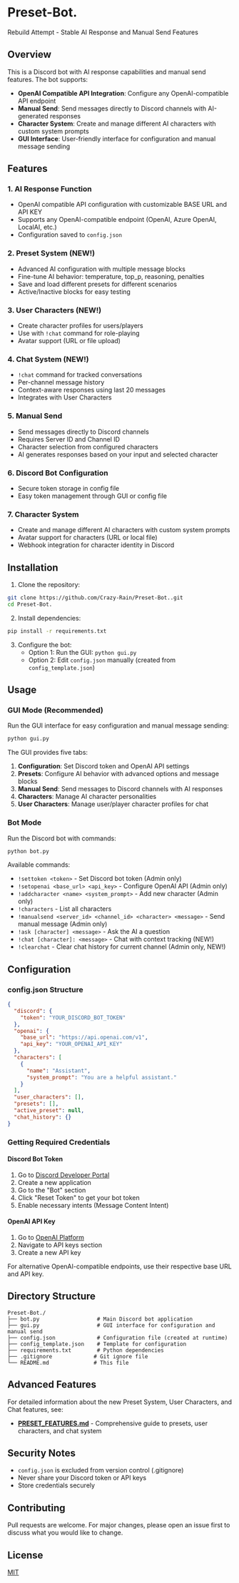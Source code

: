 # Preset-Bot.
Rebuild Attempt - Stable AI Response and Manual Send Features

## Overview
This is a Discord bot with AI response capabilities and manual send features. The bot supports:
- **OpenAI Compatible API Integration**: Configure any OpenAI-compatible API endpoint
- **Manual Send**: Send messages directly to Discord channels with AI-generated responses
- **Character System**: Create and manage different AI characters with custom system prompts
- **GUI Interface**: User-friendly interface for configuration and manual message sending

## Features

### 1. AI Response Function
- OpenAI compatible API configuration with customizable BASE URL and API KEY
- Supports any OpenAI-compatible endpoint (OpenAI, Azure OpenAI, LocalAI, etc.)
- Configuration saved to `config.json`

### 2. Preset System (NEW!)
- Advanced AI configuration with multiple message blocks
- Fine-tune AI behavior: temperature, top_p, reasoning, penalties
- Save and load different presets for different scenarios
- Active/Inactive blocks for easy testing

### 3. User Characters (NEW!)
- Create character profiles for users/players
- Use with `!chat` command for role-playing
- Avatar support (URL or file upload)

### 4. Chat System (NEW!)
- `!chat` command for tracked conversations
- Per-channel message history
- Context-aware responses using last 20 messages
- Integrates with User Characters

### 5. Manual Send
- Send messages directly to Discord channels
- Requires Server ID and Channel ID
- Character selection from configured characters
- AI generates responses based on your input and selected character

### 6. Discord Bot Configuration
- Secure token storage in config file
- Easy token management through GUI or config file

### 7. Character System
- Create and manage different AI characters with custom system prompts
- Avatar support for characters (URL or local file)
- Webhook integration for character identity in Discord

## Installation

1. Clone the repository:
```bash
git clone https://github.com/Crazy-Rain/Preset-Bot..git
cd Preset-Bot.
```

2. Install dependencies:
```bash
pip install -r requirements.txt
```

3. Configure the bot:
   - Option 1: Run the GUI: `python gui.py`
   - Option 2: Edit `config.json` manually (created from `config_template.json`)

## Usage

### GUI Mode (Recommended)
Run the GUI interface for easy configuration and manual message sending:
```bash
python gui.py
```

The GUI provides five tabs:
1. **Configuration**: Set Discord token and OpenAI API settings
2. **Presets**: Configure AI behavior with advanced options and message blocks
3. **Manual Send**: Send messages to Discord channels with AI responses
4. **Characters**: Manage AI character personalities
5. **User Characters**: Manage user/player character profiles for chat

### Bot Mode
Run the Discord bot with commands:
```bash
python bot.py
```

Available commands:
- `!settoken <token>` - Set Discord bot token (Admin only)
- `!setopenai <base_url> <api_key>` - Configure OpenAI API (Admin only)
- `!addcharacter <name> <system_prompt>` - Add new character (Admin only)
- `!characters` - List all characters
- `!manualsend <server_id> <channel_id> <character> <message>` - Send manual message (Admin only)
- `!ask [character] <message>` - Ask the AI a question
- `!chat [character]: <message>` - Chat with context tracking (NEW!)
- `!clearchat` - Clear chat history for current channel (Admin only, NEW!)

## Configuration

### config.json Structure
```json
{
  "discord": {
    "token": "YOUR_DISCORD_BOT_TOKEN"
  },
  "openai": {
    "base_url": "https://api.openai.com/v1",
    "api_key": "YOUR_OPENAI_API_KEY"
  },
  "characters": [
    {
      "name": "Assistant",
      "system_prompt": "You are a helpful assistant."
    }
  ],
  "user_characters": [],
  "presets": [],
  "active_preset": null,
  "chat_history": {}
}
```

### Getting Required Credentials

#### Discord Bot Token
1. Go to [Discord Developer Portal](https://discord.com/developers/applications)
2. Create a new application
3. Go to the "Bot" section
4. Click "Reset Token" to get your bot token
5. Enable necessary intents (Message Content Intent)

#### OpenAI API Key
1. Go to [OpenAI Platform](https://platform.openai.com/)
2. Navigate to API keys section
3. Create a new API key

For alternative OpenAI-compatible endpoints, use their respective base URL and API key.

## Directory Structure
```
Preset-Bot./
├── bot.py                  # Main Discord bot application
├── gui.py                  # GUI interface for configuration and manual send
├── config.json             # Configuration file (created at runtime)
├── config_template.json    # Template for configuration
├── requirements.txt        # Python dependencies
├── .gitignore             # Git ignore file
└── README.md              # This file
```

## Advanced Features

For detailed information about the new Preset System, User Characters, and Chat features, see:
- **[PRESET_FEATURES.md](PRESET_FEATURES.md)** - Comprehensive guide to presets, user characters, and chat system

## Security Notes
- `config.json` is excluded from version control (.gitignore)
- Never share your Discord token or API keys
- Store credentials securely

## Contributing
Pull requests are welcome. For major changes, please open an issue first to discuss what you would like to change.

## License
[MIT](https://choosealicense.com/licenses/mit/)